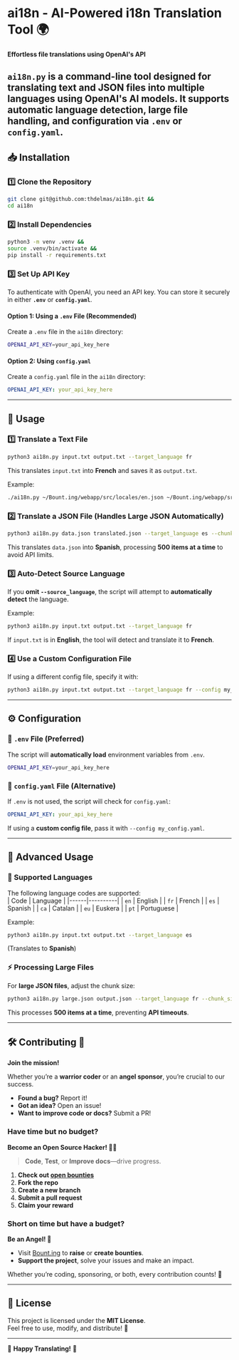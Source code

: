 # ai18n - AI-Powered i18n Translation Tool 🌍  
**Effortless file translations using OpenAI's API**  

`ai18n.py` is a command-line tool designed for **translating text and JSON files** into multiple languages using OpenAI's AI models. It supports **automatic language detection**, **large file handling**, and **configuration via `.env` or `config.yaml`**.
---

## 📥 Installation  

### 1️⃣ Clone the Repository  
```sh
git clone git@github.com:thdelmas/ai18n.git &&
cd ai18n
```

### 2️⃣ Install Dependencies  
```sh
python3 -m venv .venv &&
source .venv/bin/activate &&
pip install -r requirements.txt
```

### 3️⃣ Set Up API Key  
To authenticate with OpenAI, you need an API key. You can store it securely in either **`.env`** or **`config.yaml`**.

#### **Option 1: Using a `.env` File (Recommended)**
Create a `.env` file in the `ai18n` directory:
```sh
OPENAI_API_KEY=your_api_key_here
```
#### **Option 2: Using `config.yaml`**
Create a `config.yaml` file in the `ai18n` directory:
```yaml
OPENAI_API_KEY: your_api_key_here
```

---

## 🎯 Usage  

### **1️⃣ Translate a Text File**
```sh
python3 ai18n.py input.txt output.txt --target_language fr
```
This translates `input.txt` into **French** and saves it as `output.txt`.

Example:
```sh
./ai18n.py ~/Bount.ing/webapp/src/locales/en.json ~/Bount.ing/webapp/src/locales/ca.json --target_language ca
```

### **2️⃣ Translate a JSON File (Handles Large JSON Automatically)**
```sh
python3 ai18n.py data.json translated.json --target_language es --chunk_size 500
```
This translates `data.json` into **Spanish**, processing **500 items at a time** to avoid API limits.

### **3️⃣ Auto-Detect Source Language**
If you **omit `--source_language`**, the script will attempt to **automatically detect** the language.

Example:
```sh
python3 ai18n.py input.txt output.txt --target_language fr
```
If `input.txt` is in **English**, the tool will detect and translate it to **French**.

### **4️⃣ Use a Custom Configuration File**
If using a different config file, specify it with:
```sh
python3 ai18n.py input.txt output.txt --target_language fr --config my_config.yaml
```

---

## ⚙️ Configuration  

### **📌 `.env` File (Preferred)**
The script will **automatically load** environment variables from `.env`.
```sh
OPENAI_API_KEY=your_api_key_here
```

### **📌 `config.yaml` File (Alternative)**
If `.env` is not used, the script will check for `config.yaml`:
```yaml
OPENAI_API_KEY: your_api_key_here
```
If using a **custom config file**, pass it with `--config my_config.yaml`.

---

## 🚀 Advanced Usage  

### **🌟 Supported Languages**
The following language codes are supported:  
| Code | Language  |
|------|----------|
| `en` | English  |
| `fr` | French   |
| `es` | Spanish  |
| `ca` | Catalan  |
| `eu` | Euskera  |
| `pt` | Portuguese |

Example:
```sh
python3 ai18n.py input.txt output.txt --target_language es
```
(Translates to **Spanish**)

### **⚡ Processing Large Files**
For **large JSON files**, adjust the chunk size:
```sh
python3 ai18n.py large.json output.json --target_language fr --chunk_size 500
```
This processes **500 items at a time**, preventing **API timeouts**.

---

## 🛠 Contributing 🤝

**Join the mission!**

Whether you’re a **warrior coder** or an **angel sponsor**, you’re crucial to our success.

- **Found a bug?** Report it!
- **Got an idea?** Open an issue!
- **Want to improve code or docs?** Submit a PR!

### Have **time** but no budget? 

**Become an Open Source Hacker! 🧑‍💻**
> **Code**, **Test**, or **Improve docs**—drive progress.

1. **Check out [open bounties](https://bount.ing)**
2. **Fork the repo**
3. **Create a new branch**
4. **Submit a pull request**
5. **Claim your reward**

### Short on **time** but have a **budget**?  
**Be an Angel! 💸** 
- Visit [Bount.ing](https://bount.ing) to **raise** or **create bounties**.
- **Support the project**, solve your issues and make an impact.

Whether you’re coding, sponsoring, or both, every contribution counts! 🌟

---

## 📄 License  
This project is licensed under the **MIT License**.  
Feel free to use, modify, and distribute! 🚀  

---

🚀 **Happy Translating!** 🚀  
